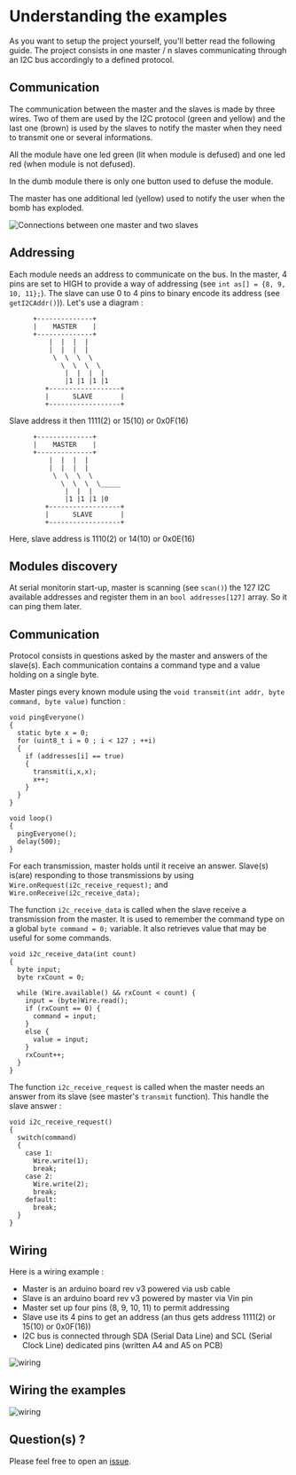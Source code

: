 # Understanding the examples

As you want to setup the project yourself, you'll better read the following guide. The project consists in one master / n slaves communicating through an I2C bus accordingly to a defined protocol.

## Communication

The communication between the master and the slaves is made by three wires. Two of them are used by the I2C protocol (green and yellow) and the last one (brown) is used by the slaves to notify the master when they need to transmit one or several informations.

All the module have one led green (lit when module is defused) and one led red (when module is not defused).

In the dumb module there is only one button used to defuse the module.

The master has one additional led (yellow) used to notify the user when the bomb has exploded.

![Connections between one master and two slaves](https://github.com/valkheim/KTNE-IRL/examples/poc.PNG)

## Addressing

Each module needs an address to communicate on the bus. In the master, 4 pins are set to HIGH to provide a way of addressing (see `int as[] = {8, 9, 10, 11};`). The slave can use 0 to 4 pins to binary encode its address (see `getI2CAddr()`)). Let's use a diagram :

```
      +--------------+
      |    MASTER    |
      +--------------+
          |  |  |  |
          |  |  |  |
           \  \  \  \
             \  \  \  \
              |  |  |  |
              |1 |1 |1 |1
         +------------------+
         |      SLAVE       |
         +------------------+
```

Slave address it then 1111(2) or 15(10) or 0x0F(16)

```
      +--------------+
      |    MASTER    |
      +--------------+
          |  |  |  |
          |  |  |  |
           \  \  \  \
             \  \  \  \_____
              |  |  |
              |1 |1 |1 |0
         +------------------+
         |      SLAVE       |
         +------------------+
```

Here, slave address is 1110(2) or 14(10) or 0x0E(16)

## Modules discovery

At serial monitorin start-up, master is scanning (see `scan()`) the 127 I2C available addresses and register them in an `bool addresses[127]` array. So it can ping them later.

## Communication

Protocol consists in questions asked by the master and answers of the slave(s). Each communication contains a command type and a value holding on a single byte.

Master pings every known module using the `void transmit(int addr, byte command, byte value)` function :

```
void pingEveryone()
{
  static byte x = 0;
  for (uint8_t i = 0 ; i < 127 ; ++i)
  {
    if (addresses[i] == true)
    {
      transmit(i,x,x);
      x++;
    }
  }
}

void loop()
{
  pingEveryone();
  delay(500);
}
```

For each transmission, master holds until it receive an answer.
Slave(s) is(are) responding to those transmissions by using `Wire.onRequest(i2c_receive_request);` and `Wire.onReceive(i2c_receive_data);`

The function `i2c_receive_data` is called when the slave receive a transmission from the master. It is used to remember the command type on a global `byte command = 0;` variable. It also retrieves value that may be useful for some commands.

```
void i2c_receive_data(int count)
{
  byte input;
  byte rxCount = 0;

  while (Wire.available() && rxCount < count) {
    input = (byte)Wire.read();
    if (rxCount == 0) {
      command = input;
    }
    else {
      value = input;
    }      
    rxCount++;
  }
}
```

The function `i2c_receive_request` is called when the master needs an answer from its slave (see master's `transmit` function). This handle the slave answer :

```
void i2c_receive_request()
{
  switch(command)
  {
    case 1:
      Wire.write(1);
      break;
    case 2:
      Wire.write(2);
      break;
    default:
      break;
  }
}
```

## Wiring

Here is a wiring example :
* Master is an arduino board rev v3 powered via usb cable
* Slave is an arduino board rev v3 powered by master via Vin pin
* Master set up four pins (8, 9, 10, 11) to permit addressing
* Slave use its 4 pins to get an address (an thus gets address 1111(2) or 15(10) or 0x0F(16))
* I2C bus is connected through SDA (Serial Data Line) and SCL (Serial Clock Line) dedicated pins (written A4 and A5 on PCB)


![wiring](wiring.png)

## Wiring the examples

![wiring](wiring_poc.png)


## Question(s) ?

Please feel free to open an [issue](https://github.com/valkheim/KTNE-IRL/issues).

